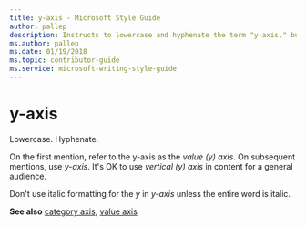 ```yaml
---
title: y-axis - Microsoft Style Guide
author: pallep
description: Instructs to lowercase and hyphenate the term "y-axis," but on first mention, refer to the y-axis as the value (y) axis.
ms.author: pallep
ms.date: 01/19/2018
ms.topic: contributor-guide
ms.service: microsoft-writing-style-guide
---
```


# y-axis

Lowercase. Hyphenate.

On the first mention, refer to the y-axis as the *value (y) axis*. On subsequent mentions, use *y-axis*. It's OK to use *vertical (y) axis* in content for a general audience.

Don't use italic formatting for the *y* in *y-axis* unless the entire word is italic.

**See also** [category axis](~/a-z-word-list-term-collections/c/category-axis.md), [value axis](~/a-z-word-list-term-collections/v/value-axis.md)
